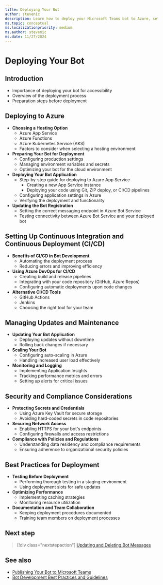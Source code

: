 ```yaml
---
title: Deploying Your Bot
author: stevenic
description: Learn how to deploy your Microsoft Teams bot to Azure, set up continuous integration and continuous deployment (CI/CD), and manage updates.
ms.topic: conceptual
ms.localizationpriority: medium
ms.author: stevenic
ms.date: 11/27/2024
---
```


# Deploying Your Bot

## Introduction

- Importance of deploying your bot for accessibility
- Overview of the deployment process
- Preparation steps before deployment

## Deploying to Azure

- **Choosing a Hosting Option**
  - Azure App Service
  - Azure Functions
  - Azure Kubernetes Service (AKS)
  - Factors to consider when selecting a hosting environment
- **Preparing Your Bot for Deployment**
  - Configuring production settings
  - Managing environment variables and secrets
  - Optimizing your bot for the cloud environment
- **Deploying Your Bot Application**
  - Step-by-step guide for deploying to Azure App Service
    - Creating a new App Service instance
    - Deploying your code using Git, ZIP deploy, or CI/CD pipelines
  - Configuring application settings in Azure
  - Verifying the deployment and functionality
- **Updating the Bot Registration**
  - Setting the correct messaging endpoint in Azure Bot Service
  - Testing connectivity between Azure Bot Service and your deployed bot

## Setting Up Continuous Integration and Continuous Deployment (CI/CD)

- **Benefits of CI/CD in Bot Development**
  - Automating the deployment process
  - Reducing errors and improving efficiency
- **Using Azure DevOps for CI/CD**
  - Creating build and release pipelines
  - Integrating with your code repository (GitHub, Azure Repos)
  - Configuring automatic deployments upon code changes
- **Alternative CI/CD Tools**
  - GitHub Actions
  - Jenkins
  - Choosing the right tool for your team

## Managing Updates and Maintenance

- **Updating Your Bot Application**
  - Deploying updates without downtime
  - Rolling back changes if necessary
- **Scaling Your Bot**
  - Configuring auto-scaling in Azure
  - Handling increased user load effectively
- **Monitoring and Logging**
  - Implementing Application Insights
  - Tracking performance metrics and errors
  - Setting up alerts for critical issues

## Security and Compliance Considerations

- **Protecting Secrets and Credentials**
  - Using Azure Key Vault for secure storage
  - Avoiding hard-coded secrets in code repositories
- **Securing Network Access**
  - Enabling HTTPS for your bot's endpoints
  - Configuring firewalls and access restrictions
- **Compliance with Policies and Regulations**
  - Understanding data residency and compliance requirements
  - Ensuring adherence to organizational security policies

## Best Practices for Deployment

- **Testing Before Deployment**
  - Performing thorough testing in a staging environment
  - Using deployment slots for safe updates
- **Optimizing Performance**
  - Implementing caching strategies
  - Monitoring resource utilization
- **Documentation and Team Collaboration**
  - Keeping deployment procedures documented
  - Training team members on deployment processes

## Next step

> [!div class="nextstepaction"]
> [Updating and Deleting Bot Messages](updating-and-deleting-bot-messages.md)

## See also

- [Publishing Your Bot to Microsoft Teams](publishing-your-bot-to-teams.md)
- [Bot Development Best Practices and Guidelines](../additional-resources/best-practices.md)